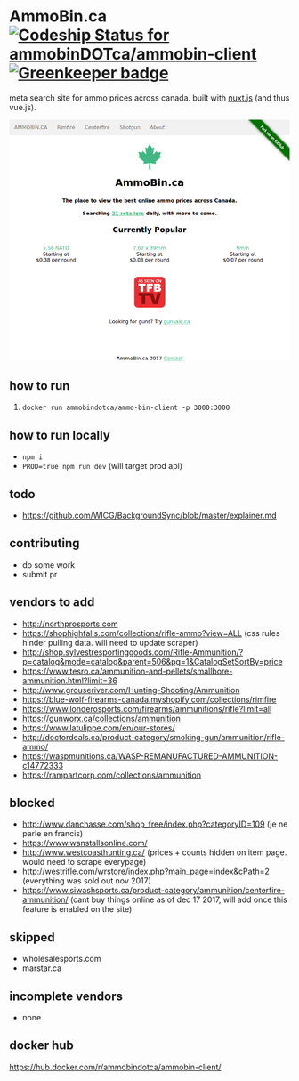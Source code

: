# AmmoBin.ca [ ![Codeship Status for ammobinDOTca/ammobin-client](https://app.codeship.com/projects/992b88f0-d18a-0135-270c-42cf0d64356b/status?branch=master)](https://app.codeship.com/projects/262429) [![Greenkeeper badge](https://badges.greenkeeper.io/ammobinDOTca/ammobin-client.svg)](https://greenkeeper.io/)

meta search site for ammo prices across canada. built with [nuxt.js](https://nuxtjs.org) (and thus vue.js).

![Screenshot-2017-9-27 The place to view the best online ammo prices across Canada.png](https://raw.githubusercontent.com/ammobinDOTca/ammobin-client/master/Screenshot-2017-9-27%20The%20place%20to%20view%20the%20best%20online%20ammo%20prices%20across%20Canada%20.png)

## how to run
1. ```docker run ammobindotca/ammo-bin-client -p 3000:3000```

## how to run locally
- ```npm i```
- ```PROD=true npm run dev``` (will target prod api)

## todo
- https://github.com/WICG/BackgroundSync/blob/master/explainer.md

## contributing
- do some work
- submit pr

## vendors to add
- http://northprosports.com
- https://shophighfalls.com/collections/rifle-ammo?view=ALL (css rules hinder pulling data. will need to update scraper)
- http://shop.sylvestresportinggoods.com/Rifle-Ammunition/?p=catalog&mode=catalog&parent=506&pg=1&CatalogSetSortBy=price
- https://www.tesro.ca/ammunition-and-pellets/smallbore-ammunition.html?limit=36
- http://www.grouseriver.com/Hunting-Shooting/Ammunition
- https://blue-wolf-firearms-canada.myshopify.com/collections/rimfire
- https://www.londerosports.com/firearms/ammunitions/rifle?limit=all
- https://gunworx.ca/collections/ammunition
- https://www.latulippe.com/en/our-stores/
- http://doctordeals.ca/product-category/smoking-gun/ammunition/rifle-ammo/
- https://waspmunitions.ca/WASP-REMANUFACTURED-AMMUNITION-c14772333
- https://rampartcorp.com/collections/ammunition

## blocked
- http://www.danchasse.com/shop_free/index.php?categoryID=109 (je ne parle en francis)
- https://www.wanstallsonline.com/
- http://www.westcoasthunting.ca/ (prices + counts hidden on item page. would need to scrape everypage)
- http://westrifle.com/wrstore/index.php?main_page=index&cPath=2 (everything was sold out nov 2017)
- https://www.siwashsports.ca/product-category/ammunition/centerfire-ammunition/ (cant buy things online as of dec 17 2017, will add once this feature is enabled on the site)
## skipped
- wholesalesports.com
- marstar.ca

## incomplete vendors
- none

## docker hub
https://hub.docker.com/r/ammobindotca/ammobin-client/
